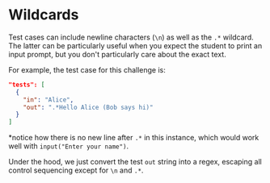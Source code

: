 # Wildcards
Test cases can include newline characters (`\n`) as well as the `.*` wildcard. The latter can be particularly useful when you expect the student to print an input prompt, but you don't particularly care about the exact text.


For example, the test case for this challenge is:
```json
"tests": [
  {
    "in": "Alice",
    "out": ".*Hello Alice (Bob says hi)"
  }
]
```
*notice how there is no new line after `.*` in this instance, which would work well with `input("Enter your name")`. 

Under the hood, we just convert the test `out` string into a regex, escaping all control sequencing except for `\n` and `.*`.
